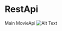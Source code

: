 # RestApi
Main MovieApi
![Alt Text](https://github.com/lethanaxeger/RestApi/blob/master/test%20gif.gif)
